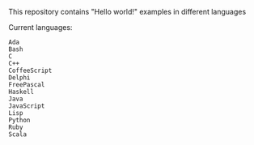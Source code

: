 This repository contains "Hello world!" examples in different languages

Current languages:

    Ada
    Bash
    C
    C++
    CoffeeScript
    Delphi
    FreePascal
    Haskell
    Java
    JavaScript
    Lisp
    Python
    Ruby
    Scala